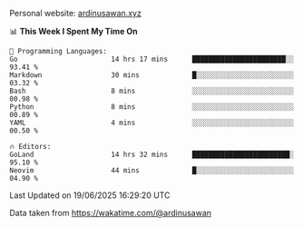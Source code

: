 Personal website: [ardinusawan.xyz](https://ardinusawan.xyz)

<!--START_SECTION:waka-->
📊 **This Week I Spent My Time On** 

```text
💬 Programming Languages: 
Go                       14 hrs 17 mins      ███████████████████████░░   93.41 % 
Markdown                 30 mins             █░░░░░░░░░░░░░░░░░░░░░░░░   03.32 % 
Bash                     8 mins              ░░░░░░░░░░░░░░░░░░░░░░░░░   00.98 % 
Python                   8 mins              ░░░░░░░░░░░░░░░░░░░░░░░░░   00.89 % 
YAML                     4 mins              ░░░░░░░░░░░░░░░░░░░░░░░░░   00.50 % 

🔥 Editors: 
GoLand                   14 hrs 32 mins      ████████████████████████░   95.10 % 
Neovim                   44 mins             █░░░░░░░░░░░░░░░░░░░░░░░░   04.90 % 
```


 Last Updated on 19/06/2025 16:29:20 UTC
<!--END_SECTION:waka-->
Data taken from https://wakatime.com/@ardinusawan
